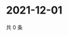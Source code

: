# 2021-12-01

共 0 条

<!-- BEGIN WEIBO -->
<!-- 最后更新时间 Wed Dec 01 2021 12:11:37 GMT+0800 (China Standard Time) -->

<!-- END WEIBO -->
